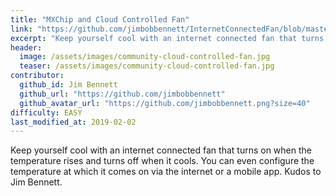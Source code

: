 ```yaml
---
title: "MXChip and Cloud Controlled Fan"
link: "https://github.com/jimbobbennett/InternetConnectedFan/blob/master/README.md"
excerpt: "Keep yourself cool with an internet connected fan that turns on when the temperature rises and turns off when it cools. You can even configure the temperature at which it comes on via the internet or a mobile app."
header:
  image: /assets/images/community-cloud-controlled-fan.jpg
  teaser: /assets/images/community-cloud-controlled-fan.jpg
contributor:
  github_id: Jim Bennett
  github_url: "https://github.com/jimbobbennett"
  github_avatar_url: "https://github.com/jimbobbennett.png?size=40"
difficulty: EASY
last_modified_at: 2019-02-02
---
```


Keep yourself cool with an internet connected fan that turns on when the temperature rises and turns off when it cools. You can even configure the temperature at which it comes on via the internet or a mobile app. Kudos to Jim Bennett.
